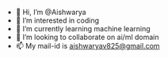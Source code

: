 - 👋 Hi, I’m @Aishwarya
- 👀 I’m interested in coding
- 🌱 I’m currently learning machine learning
- 💞️ I’m looking to collaborate on ai/ml domain
- 📫 My mail-id is aishwaryav825@gmail.com

<!---
AishwaryaVcodes/AishwaryaVcodes is a ✨ special ✨ repository because its `README.md` (this file) appears on your GitHub profile.
You can click the Preview link to take a look at your changes.
--->
